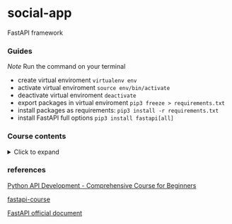 # social-app
FastAPI framework

### Guides

*Note* Run the command on your terminal

- create virtual enviroment `virtualenv env`
- activate virtual enviroment `source env/bin/activate`
- deactivate virtual enviroment `deactivate`
- export packages in virtual enviroment `pip3 freeze > requirements.txt`
- install packages as requirements: `pip3 install -r requirements.txt`
- install FastAPI full options `pip3 install fastapi[all]`

### Course contents

<details><summary>Click to expand</summary>
<p>

- Intro

- Project Overview

- Mac Python Installation

- Mac VS Code install and setup

- Windows Python Installation

- Windows VS Code install and setup

- Python virtual Env Basics

- Virtual Env on windows

- Virtual Env on Mac

- Install dependencies w/ pip

- Starting FastAPI

- Path Operations

- Intro toman

- HTTP Requests

- Schema Validation with Pydantic

- CRUD Operations

- Storing in Array

- Creating

- Postman Collections & saving requests

- Retrieve One

- Path order Matters

- Changing response Status Codes

- Deleting

- Updating

- Automatic Documentation

- Python packages

- Database Intro

- Postgres Windows Install

- Postgres Mac Install

- Database Schema & Tables

- Managing Postgres with PgAdmin GUI

- Your first SQL Query

- Filter results with "where"

- SQL Operators

- IN

- Pattern matching with LIKE

- Ordering Results

- LIMIT & OFFSET

- Modifying Data

- Setup App Database

- Connecting to database w/ Python

- Database CRUD

- ORM intro

- SQLALCHEMY setup

- Adding CreatedAt Column

- Get All

- Create

- Get by ID

- Delete

- Update

- Pydantic vs ORM Models

- Pydantic Models Deep Dive

- Response Model

- Creating Users Table

- User Registration Path Operation

- Hashing Passwords

- Refractor Hashing Logic

- Get User by ID

- FastAPI Routers

- Router Prefix

- Router Tags

- JWT Token Basics

- Login Process  

- Creating Token

- OAuth2 PasswordRequestForm

- Verify user is Logged In

- Fixing Bugs

- Protecting Routes

- Test Expired Token

- Fetching User in Protected Routes

- Postman advanced Features

- SQL Relationship Basics

- Postgres Foreign Keys

- SQLAlchemy Foreign Keys

- Update Schema to include User

- Assigning Owner id when creating new

- Delete and Update only your own

- Only Retrieving Logged in User's

- Sqlalchemy Relationships

- Query Parameters

- Cleanup our main.py file

- Env Variables

- Vote/Like Theory

- Votes Table

- Votes Sqlalchemy

- Votes Route

- SQL Joins

- Joins in SqlAlchemy

- Get One with Joins

- What is a database migration tool

- Alembic Setup

- Disable SqlAlchemy create Engine

- What is CORS?

- Git PreReqs

- Git Install

- Github

- Heroku intro

- Create Heroku App

- Heroku procfile

- Adding a Postgres database

- Env Variables in Heroku

- Alembic migrations on Heroku Postgres instance

- Pushing changed to production

- Create an Ubuntu VM

- Update packages

- Install Python

- Install Postgres & setup password

- Postgres Config

- Create new user and setup python evironment

- Env Variables

- Alembic migrations on production database

- Gunicorn

- Creating a Systemd service

- NGINX

- Setting up Domain name

- SSL/HTTPS

- NGINX enable

- Firewall

- Pushing code changes to Production

- Dockerfile

- Docker Compose

- Postgres Container

- Bind Mounts

- Dockerhub

- Production vs Development

- Testing Intro

- Writing your first test

- The -s & -v flags

- Testing more functions

- Parametrize

- Testing Classes

- Fixtures

- Combining Fixtures + Parametrize

- Testing Exceptions

- FastAPI TestClient

- Pytest flags

- Test create user

- Setup testing database

- Create & destroy database after each test

- More Fixtures to handle database interaction

- Trailing slashes in path

- Fixture scope

- Test user fixture

- Test/validate token

- Conftest.py

- Testing

- CI/CD intro

- Github Actions

- Creating Jobs

- setup python/dependencies/pytest

- Env variables

- Github Secrets

- Testing database

- Building Docker images

- Deploy to heroku

- Failing tests in pipeline

- Deploy to Ubuntu

</p>
</details>

### references

[Python API Development - Comprehensive Course for Beginners](https://www.youtube.com/watch?v=0sOvCWFmrtA)

[fastapi-course](https://github.com/Sanjeev-Thiyagarajan/fastapi-course)

[FastAPI official document](https://fastapi.tiangolo.com/tutorial/)
